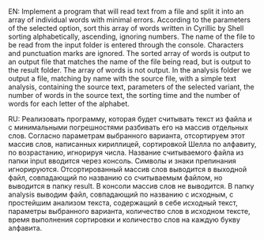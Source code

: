EN: Implement a program that will read text from a file and split it into an array of individual words with minimal errors. 
According to the parameters of the selected option, sort this array of words written in Cyrillic by Shell sorting alphabetically, ascending, 
ignoring numbers. The name of the file to be read from the input folder is entered through the console. Characters and punctuation marks are 
ignored. The sorted array of words is output to an output file that matches the name of the file being read, but is output to the result folder. 
The array of words is not output. In the analysis folder we output a file, matching by name with the source file, with a simple text analysis, 
containing the source text, parameters of the selected variant, the number of words in the source text, the sorting time and the number of words 
for each letter of the alphabet.

RU: Реализовать программу, которая будет считывать текст из файла и с минимальными погрешностями разбивать его на массив отдельных слов. 
Согласно параметрам выбранного варианта, отсортируем этот массив слов, написанных кириллицей, сортировкой Шелла по алфавиту, по возрастанию, 
игнорируя числа. Название считываемого файла из папки input вводится через консоль. Символы и знаки препинания игнорируются. Отсортированный 
массив слов выводится в выходной файл, совпадающий по названию со считываемым файлом, но выводится в папку result. В консоли массив слов не 
выводится. В папку analysis выводим файл, совпадающий по названию с исходным, с простейшим анализом текста, содержащий в себе исходный текст, 
параметры выбранного варианта, количество слов в исходном тексте, время выполнения сортировки и количество слов на каждую букву алфавита.
